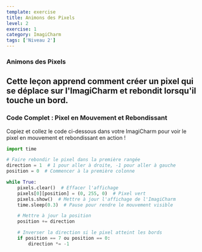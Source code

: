 ```yaml
---
template: exercise
title: Animons des Pixels
level: 2
exercise: 1
category: ImagiCharm
tags: ['Niveau 2']
---
```


### Animons des Pixels

Cette leçon apprend comment créer un pixel qui se déplace sur l'ImagiCharm et rebondit lorsqu'il touche un bord.
---

### Code Complet : Pixel en Mouvement et Rebondissant

Copiez et collez le code ci-dessous dans votre ImagiCharm pour voir le pixel en mouvement et rebondissant en action !

```python
import time

# Faire rebondir le pixel dans la première rangée
direction = 1  # 1 pour aller à droite, -1 pour aller à gauche
position = 0  # Commencer à la première colonne

while True:
    pixels.clear()  # Effacer l'affichage
    pixels[0][position] = (0, 255, 0)  # Pixel vert
    pixels.show()  # Mettre à jour l'affichage de l'ImagiCharm
    time.sleep(0.3)  # Pause pour rendre le mouvement visible

    # Mettre à jour la position
    position += direction

    # Inverser la direction si le pixel atteint les bords
    if position == 7 ou position == 0:
        direction *= -1
